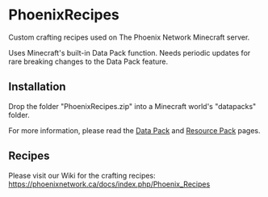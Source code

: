 # PhoenixRecipes
 Custom crafting recipes used on The Phoenix Network Minecraft server.
 
Uses Minecraft's built-in Data Pack function. Needs periodic updates for rare breaking changes to the Data Pack feature. 

## Installation
 Drop the folder "PhoenixRecipes.zip" into a Minecraft world's "datapacks" folder. 

For more information, please read the [Data Pack](https://minecraft.wiki/w/Data_pack) and [Resource Pack](https://minecraft.wiki/w/Resource_pack) pages.

## Recipes
Please visit our Wiki for the crafting recipes: <https://phoenixnetwork.ca/docs/index.php/Phoenix_Recipes>
